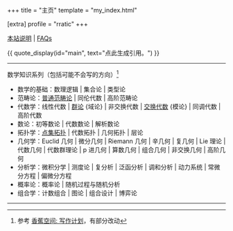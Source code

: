 +++
title = "主页"
template = "my_index.html"

[extra]
profile = "rratic"
+++

[本站说明](about-blog-2025/) | [FAQs](faqs/)

{{ quote_display(id="main", text="点此生成引用。") }}

---

数学知识系列（包括可能不会写的方向）[^math-classify]
- 数学的基础：数理逻辑 | 集合论 | 类型论
- 范畴论：[普通范畴论](/posts/index-category-theory/) | 同伦代数 | 高阶范畴论
- 代数学：线性代数 | [群论](/posts/index-group-theory/) {域论} | 非交换代数 | [交换代数](/posts/index-commutative-algebra/) {模论} | 同调代数 | 高阶代数
- 数论：初等数论 | 代数数论 | 解析数论
- 拓扑学：[点集拓扑](/posts/index-topology/) | 代数拓扑 | 几何拓扑 | 层论
- 几何学：Euclid 几何 | 微分几何 | Riemann 几何 | 辛几何 | 复几何 | Lie 理论 | 代数几何 | 代数群理论 | p 进几何 | 算数几何 | 组合几何 | 非交换几何 | 高阶几何
- 分析学：微积分学 | 测度论 | 复分析 | 泛函分析 | 调和分析 | 动力系统 | 常微分方程 | 偏微分方程
- 概率论：概率论 | 随机过程与随机分析
- 组合学：计数组合 | 图论 | 组合设计 | 博弈论

---

[^math-classify]: 参考 [香蕉空间: 写作计划](https://www.bananaspace.org/wiki/%E9%A6%99%E8%95%89%E7%A9%BA%E9%97%B4:%E5%86%99%E4%BD%9C%E8%AE%A1%E5%88%92)，有部分改动
